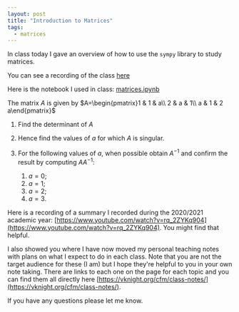 ```yaml
---
layout: post
title: "Introduction to Matrices"
tags:
  - matrices
---
```


In class today I gave an overview of how to use the `sympy` library to study
matrices.

You can see a recording of the class [here](https://cardiff.cloud.panopto.eu/Panopto/Pages/Viewer.aspx?id=7b987f5e-a8bf-49dc-b162-b0ad01084072)

Here is the notebook I used in class:
[matrices.ipynb]({{site.baseurl}}/assets/nbs/2023-2024/matrices.ipynb)

The matrix $A$ is given by $A=\begin{pmatrix}1 & 1 & a\\ 2 & a & 1\\ a & 1 & 2 a\end{pmatrix}$

1. Find the determinant of $A$
2. Hence find the values of $a$ for which $A$ is singular.
3. For the following values of $a$, when possible obtain $A ^ {- 1}$
   and confirm the result by computing $AA^{-1}$:

   1. $a = 0$;
   2. $a = 1$;
   3. $a = 2$;
   4. $a = 3$.

Here is a recording of a summary I recorded during the 2020/2021 academic year: [https://www.youtube.com/watch?v=rq_2ZYKq904](https://www.youtube.com/watch?v=rq_2ZYKq904).
You might find that helpful.

I also showed you where I have now moved my personal teaching notes with plans
on what I expect to do in each class. Note that you are not the target audience
for these (I am) but I hope they're helpful to you in your own note taking.
There are links to each one on the page for each topic and you can find them all
directly here [https://vknight.org/cfm/class-notes/](https://vknight.org/cfm/class-notes/).

If you have any questions please let me know.

